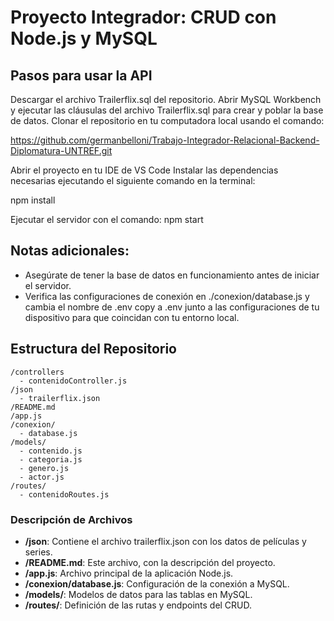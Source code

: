 # Proyecto Integrador: CRUD con Node.js y MySQL

## Pasos para usar la API

Descargar el archivo Trailerflix.sql del repositorio.
Abrir MySQL Workbench y ejecutar las cláusulas del archivo Trailerflix.sql para crear y poblar la base de datos.
Clonar el repositorio en tu computadora local usando el comando:

https://github.com/germanbelloni/Trabajo-Integrador-Relacional-Backend-Diplomatura-UNTREF.git

Abrir el proyecto en tu IDE de VS Code
Instalar las dependencias necesarias ejecutando el siguiente comando en la terminal:

npm install

Ejecutar el servidor con el comando: npm start

## Notas adicionales:

- Asegúrate de tener la base de datos en funcionamiento antes de iniciar el servidor.
- Verifica las configuraciones de conexión en ./conexion/database.js y cambia el nombre de .env copy a .env junto a las configuraciones de tu dispositivo para que coincidan con tu entorno local.

## Estructura del Repositorio

```plaintext
/controllers
  - contenidoController.js
/json
  - trailerflix.json
/README.md
/app.js
/conexion/
  - database.js
/models/
  - contenido.js
  - categoria.js
  - genero.js
  - actor.js
/routes/
  - contenidoRoutes.js
```

### Descripción de Archivos

- **/json**: Contiene el archivo trailerflix.json con los datos de películas y series.
- **/README.md**: Este archivo, con la descripción del proyecto.
- **/app.js**: Archivo principal de la aplicación Node.js.
- **/conexion/database.js**: Configuración de la conexión a MySQL.
- **/models/**: Modelos de datos para las tablas en MySQL.
- **/routes/**: Definición de las rutas y endpoints del CRUD.
